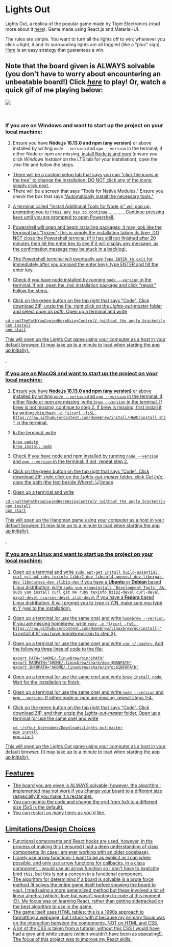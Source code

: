 # Lights Out
Lights Out, a replica of the popular game made by Tiger Electronics (read more about it [here]( https://en.wikipedia.org/wiki/Lights_Out_%28game%29)). Game made using React.js and Material-UI.

The rules are simple. You want to turn all the lights off to win; whenever you click a light, it and its surrounding lights are all toggled (like a "plus" sign). [Here](https://en.wikipedia.org/wiki/Lights_Out_(game)#Light_chasing) is an easy strategy that guarantees a win.

## Note that the board given is ALWAYS solvable (you don't have to worry about encountering an unbeatable board!) **Click [*here*](https://prempreetbrar.github.io/Lights-Out/) to play!** Or, watch a quick gif of me playing below:

![](Lights-Out-Demo.gif)

&nbsp;

### If you are on Windows and want to start up the project on your local machine:

1. Ensure you have **Node.js 16.13.0 and npm (any version)** or above installed by writing ```node --version``` and ```npm --version``` in the terminal; if either Node or npm are missing, [install Node.js and npm](https://nodejs.org/en/download/) (ensure you click *Windows Installer* on the LTS tab for your installation), open the .msi file and follow the steps.
<ul>
  <li><u>There will be a custom setup tab that says you can "click the icons in the tree" to change the installation. DO NOT click any of the icons; simply click next.</u></li>
  <li>There will be a screen that says "Tools for Native Modules." Ensure you check the box that says <u>"Automatically install the necessary tools."<u></li>
</ul>
  
  
2. A terminal called "Install Additional Tools for Node.js" will pop up, prompting you to ```Press any key to continue . . . ```. Continue pressing keys until you are prompted to open Powershell.

3. Powershell will open and begin installing packages; it may look like the terminal has "frozen"; this is simply the installation taking its time, DO NOT close the Powershell terminal (if it has still not finished after 20 minutes then hit the enter key to see if it will display any message, as the confirmation message may be stuck in a backlog). 

4. The Powershell terminal will eventually say ```Type ENTER to exit``` (or immediately after you pressed the enter key); type ENTER and hit the enter key.

5. Check if you have node installed by running ```node --version``` in the terminal. If not, open the .msi installation package and click "repair." Follow the steps.

6. Click on the green button on the top right that says "Code". Click download ZIP, unzip the file, right click on the *Lights-out-master* folder and select *copy as path*. Open up a terminal and write

```
cd <putThePathYouCopiedHereUsingControlV (without the angle brackets)>
npm install
npm start
```
This will open up the Lights Out game using your computer as a host in your default browser. (It may take up to a minute to load when starting the app up initially).

&nbsp;
    
### If you are on MacOS and want to start up the project on your local machine:
    
1. Ensure you have **Node.js 16.13.0 and npm (any version)** or above installed by writing ```node --version``` and ```npm --version``` in the terminal; if either Node or npm are missing, write ```brew --version``` in the terminal. If brew is not missing, continue to step 2. If brew is missing, first install it by writing 
    ```/bin/bash -c "$(curl -fsSL https://raw.githubusercontent.com/Homebrew/install/HEAD/install.sh)"```
in the terminal. 
2. In the terminal, write
    
    ```
    brew update
    brew install node
    ```

3. Check if you have node and npm installed by running ```node --version``` and ```npm --version``` in the terminal. If not, repeat step 2.
    
4. Click on the green button on the top right that says "Code". Click download ZIP, right click on the *Lights-out-master* folder, click *Get Info*, copy the path (the text beside *Where*): 
![image](https://user-images.githubusercontent.com/89614923/177059031-e221486f-dfcd-4d1a-b864-e04de2f3e93d.png)
    
5. Open up a terminal and write

```
cd <putThePathYouCopiedHereUsingControlV (without the angle brackets)>
npm install
npm start
```
This will open up the Hangman game using your computer as a host in your default browser. (It may take up to a minute to load when starting the app up initially).
    
&nbsp;    

### If you are on Linux and want to start up the project on your local machine:
    
1. Open up a terminal and write ```sudo apt-get install build-essential curl git m4 ruby texinfo libbz2-dev libcurl4-openssl-dev libexpat-dev libncurses-dev zlib1g-dev``` if you have a **Ubuntu** or **Debian**  based Linux distribution; write ```sudo yum groupinstall 'Development Tools' && sudo yum install curl git m4 ruby texinfo bzip2-devel curl-devel expat-devel ncurses-devel zlib-devel``` if you have a **Fedora** based Linux distribution. It will prompt you to type in Y/N, make sure you type in Y (yes to the installation).

2. Open up a terminal (or use the same one) and write ```homebrew --version```. If you are missing homebrew, write ```ruby -e "$(curl -fsSL https://raw.githubusercontent.com/Homebrew/linuxbrew/go/install)"``` to install it (if you have homebrew skip to step 3).
    
3. Open up a terminal (or use the same one) and write ```vim ~/.bashrc```. Add the following three lines of code to the file:
    
    ```
    export PATH="$HOME/.linuxbrew/bin:$PATH"
    export MANPATH="$HOME/.linuxbrew/share/man:$MANPATH"
    export INFOPATH="$HOME/.linuxbrew/share/info:$INFOPATH"
    ```
    
4. Open up a terminal (or use the same one) and write ```brew install node```. Wait for the installation to finish.

5. Open up a terminal (or use the same one) and write ```node --version``` and ```npm --version```. If either node or npm are missing, repeat steps 1-4.

6. Click on the green button on the top right that says "Code". Click download ZIP, and then unzip the *Lights-out-master* folder. Open up a terminal (or use the same one) and write
    
    ```
    cd ~/<Your Username>/Downloads/Lights-out-master
    npm install
    npm start
    ```

This will open up the Lights Out game using your computer as a host in your default browser. (It may take up to a minute to load when starting the app up initially).
    
## Features

- The board you are given is ALWAYS solvable; however, the algorithm I implemented may not work if you change your board to a different size (especially if you make it a rectangle).
- You can go into the code and change the grid from 5x5 to a different size (5x5 is the default).
- You can restart as many times as you'd like.

## Limitations/Design Choices

- Functional components and React hooks are used, however, in the process of making this I ensured I had a deep understanding of class components (in case I am ever working with an older codebase).
- I rarely use arrow functions; I want to be as explicit as I can when possible, and only use arrow functions for callbacks. In a class component, I would use an arrow function so I don't have to explicitly bind ```this```, but this is not a concern in a functional component.
- The algorithm for determining if a board is solvable is a brute force method (it solves the entire game itself before showing the board to you).  I tried using a more generalized method but these involved [a lot of linear algebra](https://ida.mtholyoke.edu/bitstream/handle/10166/693/375.pdf?sequence=1&isAllowed=y) (which I love but wasn't wanting to code at this moment :D). My focus was on learning React, rather than getting sidetracked on the best algorithm to use in the game.
- The game itself uses HTML tables; this is a 1990s approach to formatting a webpage, but I stuck with it because my primary focus was on the interaction between the components, NOT on HTML and CSS. 
- A lot of the CSS is taken from a tutorial; without this CSS I would have had a grey and white square (which wouldn't have been as appealing!). The focus of this project was to improve my React skills.
